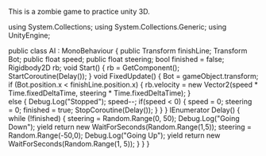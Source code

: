 

This is a zombie game to practice unity 3D.

using System.Collections;
using System.Collections.Generic;
using UnityEngine;

public class AI : MonoBehaviour
{
    public Transform finishLine;
    Transform Bot;
    public float speed;
    public float steering;
    bool finished = false;
    Rigidbody2D rb;
    void Start()
    {
        rb = GetComponent<Rigidbody2D>();
        StartCoroutine(Delay());
    }
    void FixedUpdate()
    {
        Bot = gameObject.transform;
        if (Bot.position.x < finishLine.position.x)
        {
            rb.velocity = new Vector2(speed * Time.fixedDeltaTime, steering * Time.fixedDeltaTime);
        }        
        else 
        {
            Debug.Log("Stopped");
            speed--;
            if(speed < 0) 
            {
                speed = 0;
                steering = 0;
                finished = true;
                StopCoroutine(Delay());
            }
        }
    }
    IEnumerator Delay() 
    {
        while (!finished) 
        {
            steering = Random.Range(0, 50);
            Debug.Log("Going Down");
            yield return new WaitForSeconds(Random.Range(1,5));
            steering = Random.Range(-50,0);
            Debug.Log("Going Up");
            yield return new WaitForSeconds(Random.Range(1, 5));
        }
    }
}
